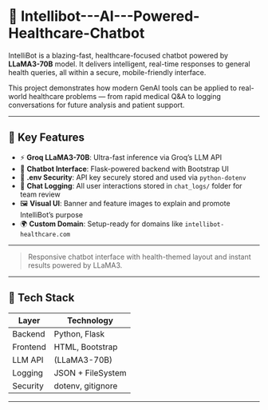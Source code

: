 # 🤖 Intellibot---AI---Powered-Healthcare-Chatbot

IntelliBot is a blazing-fast, healthcare-focused chatbot powered by **LLaMA3-70B** model. It delivers intelligent, real-time responses to general health queries, all within a secure, mobile-friendly interface.

This project demonstrates how modern GenAI tools can be applied to real-world healthcare problems — from rapid medical Q&A to logging conversations for future analysis and patient support.

---

## 🧠 Key Features

- ⚡ **Groq LLaMA3-70B**: Ultra-fast inference via Groq’s LLM API
- 💬 **Chatbot Interface**: Flask-powered backend with Bootstrap UI
- 🔐 **.env Security**: API key securely stored and used via `python-dotenv`
- 📁 **Chat Logging**: All user interactions stored in `chat_logs/` folder for team review
- 🖼️ **Visual UI**: Banner and feature images to explain and promote IntelliBot’s purpose
- 🌍 **Custom Domain**: Setup-ready for domains like `intellibot-healthcare.com`

---

> Responsive chatbot interface with health-themed layout and instant results powered by LLaMA3.

---

## 🔧 Tech Stack

| Layer        | Technology        |
|--------------|-------------------|
| Backend      | Python, Flask     |
| Frontend     | HTML, Bootstrap   |
| LLM API      | (LLaMA3-70B) |
| Logging      | JSON + FileSystem |
| Security     | dotenv, gitignore |

---

